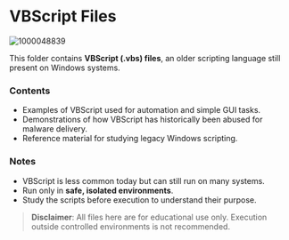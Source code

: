 # VBScript Files

![1000048839](https://github.com/user-attachments/assets/2bfccd13-2265-407f-af0e-8e66e15fc4e6)


This folder contains **VBScript (.vbs) files**, an older scripting language still present on Windows systems.

### Contents
- Examples of VBScript used for automation and simple GUI tasks.
- Demonstrations of how VBScript has historically been abused for malware delivery.
- Reference material for studying legacy Windows scripting.

### Notes
- VBScript is less common today but can still run on many systems.
- Run only in **safe, isolated environments**.
- Study the scripts before execution to understand their purpose.

> **Disclaimer**: All files here are for educational use only. Execution outside controlled environments is not recommended.

